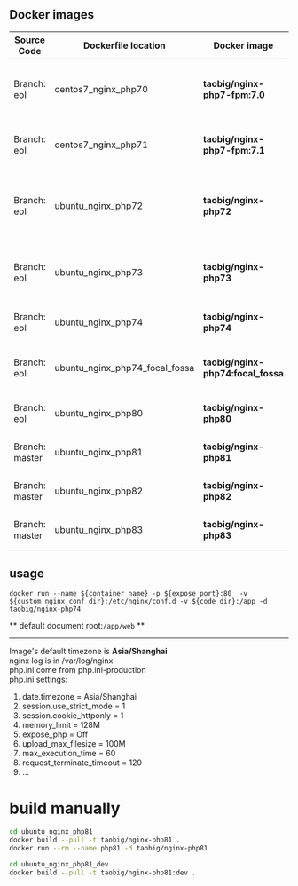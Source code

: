 # 

## Docker images  
| Source Code    | Dockerfile location                | Docker image                           | Desc                                                               |
|----------------|------------------------------------|----------------------------------------|--------------------------------------------------------------------|
| Branch: eol    | centos7_nginx_php70                | **taobig/nginx-php7-fpm:7.0**          | `CentOS 7.4.1708 + nginx 1.14.2 + PHP 7.0.33-FPM` + composer       |
| Branch: eol    | centos7_nginx_php71                | **taobig/nginx-php7-fpm:7.1**          | `CentOS 7.5.1804 + nginx 1.16 + PHP 7.1-FPM` + composer            |
| Branch: eol    | ubuntu_nginx_php72                 | **taobig/nginx-php72**                 | `Ubuntu:18.04 + nginx 1.16 + PHP 7.2-FPM` composer + crontab + vim |
| Branch: eol    | ubuntu_nginx_php73                 | **taobig/nginx-php73**                 | `Ubuntu:18.04 + nginx 1.16 + PHP 7.3-FPM` composer + vim           |
| Branch: eol    | ubuntu_nginx_php74                 | **taobig/nginx-php74**                 | `Ubuntu:18.04 + nginx 1.16 + PHP 7.4-FPM`                          |
| Branch: eol    | ubuntu_nginx_php74_focal_fossa     | **taobig/nginx-php74:focal_fossa**     | `Ubuntu:20.04 + nginx 1.18 + PHP 7.4-FPM` iputils + vim            |
| Branch: eol    | ubuntu_nginx_php80                 | **taobig/nginx-php80**                 | `Ubuntu:20.04 + nginx 1.20 + PHP 8.0-FPM`                          |
| Branch: master | ubuntu_nginx_php81                 | **taobig/nginx-php81**                 | `Ubuntu:20.04 + nginx 1.22 + PHP 8.1-FPM`                          |
| Branch: master | ubuntu_nginx_php82                 | **taobig/nginx-php82**                 | `Ubuntu:20.04 + nginx 1.24 + PHP 8.2-FPM`                          |
| Branch: master | ubuntu_nginx_php83                 | **taobig/nginx-php83**                 | `Ubuntu:20.04 + nginx 1.24 + PHP 8.3-FPM`                          |

## usage
```shell
docker run --name ${container_name} -p ${expose_port}:80  -v ${custom_nginx_conf_dir}:/etc/nginx/conf.d -v ${code_dir}:/app -d taobig/nginx-php74
``` 
** default document root:`/app/web` **

---
Image's default timezone is **Asia/Shanghai**    
nginx log is in /var/log/nginx  
php.ini come from  php.ini-production  
php.ini settings:
1. date.timezone = Asia/Shanghai
2. session.use_strict_mode = 1
3. session.cookie_httponly = 1
4. memory_limit = 128M
5. expose_php = Off
6. upload_max_filesize = 100M
7. max_execution_time = 60
8. request_terminate_timeout = 120
9. ...


# build manually
```bash
cd ubuntu_nginx_php81
docker build --pull -t taobig/nginx-php81 .
docker run --rm --name php81 -d taobig/nginx-php81

cd ubuntu_nginx_php81_dev
docker build --pull -t taobig/nginx-php81:dev .
```
